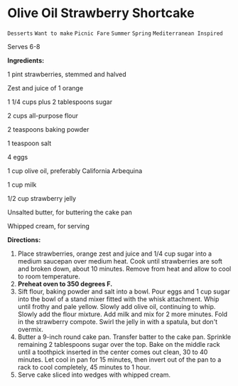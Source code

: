 # Olive Oil Strawberry Shortcake

`Desserts` `Want to make` `Picnic Fare` `Summer` `Spring` `Mediterranean Inspired`

Serves 6-8

**Ingredients:**

1 pint strawberries, stemmed and halved

Zest and juice of 1 orange

1 1/4 cups plus 2 tablespoons sugar 

2 cups all-purpose flour 

2 teaspoons baking powder 

1 teaspoon salt 

4 eggs 

1 cup olive oil, preferably California Arbequina 

1 cup milk 

1/2 cup strawberry jelly 

Unsalted butter, for buttering the cake pan

Whipped cream, for serving 

**Directions:**

1. Place strawberries, orange zest and juice and 1/4 cup sugar into a medium saucepan over medium heat. Cook until strawberries are soft and broken down, about 10 minutes. Remove from heat and allow to cool to room temperature.
2. **Preheat oven to 350 degrees F.**
3. Sift flour, baking powder and salt into a bowl. Pour eggs and 1 cup sugar into the bowl of a stand mixer fitted with the whisk attachment. Whip until frothy and pale yellow. Slowly add olive oil, continuing to whip. Slowly add the flour mixture. Add milk and mix for 2 more minutes. Fold in the strawberry compote. Swirl the jelly in with a spatula, but don't overmix.
4. Butter a 9-inch round cake pan. Transfer batter to the cake pan. Sprinkle remaining 2 tablespoons sugar over the top. Bake on the middle rack until a toothpick inserted in the center comes out clean, 30 to 40 minutes. Let cool in pan for 15 minutes, then invert out of the pan to a rack to cool completely, 45 minutes to 1 hour.
5. Serve cake sliced into wedges with whipped cream.
